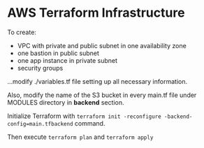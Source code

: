 # AWS Terraform Infrastructure

To create:
+ VPC with private and public subnet in one availability zone
+ one bastion in public subnet
+ one app instance in private subnet
+ security groups

...modify ./variables.tf file setting up all necessary information.

Also, modify the name of the S3 bucket in every main.tf file under MODULES directory in **backend** section.

Initialize Terraform with ``` terraform init -reconfigure -backend-config=main.tfbackend ```
command.

Then execute ```terraform plan``` and ```terraform apply```

